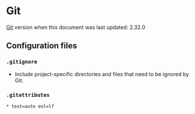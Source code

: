 # Git

[Git](https://git-scm.com/doc) version when this document was last updated: 2.32.0

## Configuration files

### `.gitignore`

- Include project-specific directories and files that need to be ignored by Git.

### `.gitattributes`

```text
* text=auto eol=lf
```
